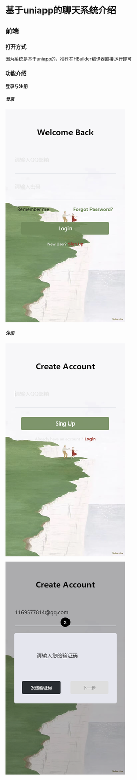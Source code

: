 # 基于uniapp的聊天系统介绍

## 前端

### 打开方式

因为系统是基于uniapp的，推荐在HBuilder编译器直接运行即可

### 功能介绍

#### 登录与注册

##### 登录

![](DocumentImage/login.png)

##### 注册

![](DocumentImage\regist.png)

![](DocumentImage\regist-by-qq.png)

